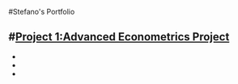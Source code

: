 #Stefano's Portfolio

#[Project 1:Advanced Econometrics Project](https://github.com/SalvoLDN/Advanced-Econometrics-Project.git)
-
-
-
-
